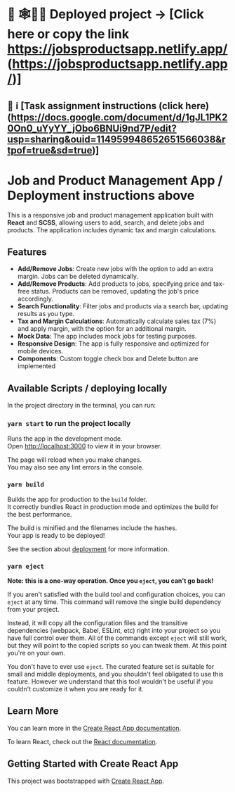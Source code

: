 # 🚨 🕸️👩‍💻 Deployed project ->  [Click here or copy the link https://jobsproductsapp.netlify.app/ (https://jobsproductsapp.netlify.app/)]
## 🚨 ℹ️ [Task assignment instructions (click here) (https://docs.google.com/document/d/1gJL1PK20On0_uYyYY_jObo6BNUi9nd7P/edit?usp=sharing&ouid=114959948652651566038&rtpof=true&sd=true)]
# Job and Product Management App / Deployment instructions above

This is a responsive job and product management application built with **React** and **SCSS**, allowing users to add, search, and delete jobs and products. The application includes dynamic tax and margin calculations.

## Features

- **Add/Remove Jobs**: Create new jobs with the option to add an extra margin. Jobs can be deleted dynamically.
- **Add/Remove Products**: Add products to jobs, specifying price and tax-free status. Products can be removed, updating the job's price accordingly.
- **Search Functionality**: Filter jobs and products via a search bar, updating results as you type.
- **Tax and Margin Calculations**: Automatically calculate sales tax (7%) and apply margin, with the option for an additional margin.
- **Mock Data**: The app includes mock jobs for testing purposes.
- **Responsive Design**: The app is fully responsive and optimized for mobile devices.
- **Components**: Custom toggle check box and Delete button are implemented


## Available Scripts / deploying locally

In the project directory in the terminal, you can run:

### `yarn start` to run the project locally

Runs the app in the development mode.\
Open [http://localhost:3000](http://localhost:3000) to view it in your browser.

The page will reload when you make changes.\
You may also see any lint errors in the console.

### `yarn build`

Builds the app for production to the `build` folder.\
It correctly bundles React in production mode and optimizes the build for the best performance.

The build is minified and the filenames include the hashes.\
Your app is ready to be deployed!

See the section about [deployment](https://facebook.github.io/create-react-app/docs/deployment) for more information.

### `yarn eject`

**Note: this is a one-way operation. Once you `eject`, you can't go back!**

If you aren't satisfied with the build tool and configuration choices, you can `eject` at any time. This command will remove the single build dependency from your project.

Instead, it will copy all the configuration files and the transitive dependencies (webpack, Babel, ESLint, etc) right into your project so you have full control over them. All of the commands except `eject` will still work, but they will point to the copied scripts so you can tweak them. At this point you're on your own.

You don't have to ever use `eject`. The curated feature set is suitable for small and middle deployments, and you shouldn't feel obligated to use this feature. However we understand that this tool wouldn't be useful if you couldn't customize it when you are ready for it.

## Learn More

You can learn more in the [Create React App documentation](https://facebook.github.io/create-react-app/docs/getting-started).

To learn React, check out the [React documentation](https://reactjs.org/).

## Getting Started with Create React App

This project was bootstrapped with [Create React App](https://github.com/facebook/create-react-app).
